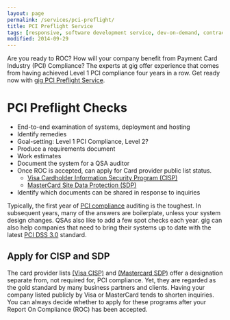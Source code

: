 ```yaml
---
layout: page
permalink: /services/pci-preflight/
title: PCI Preflight Service
tags: [responsive, software development service, dev-on-demand, contract, hourly, retainer, senior user experience engineer]
modified: 2014-09-29
---
```


Are you ready to ROC? How will your company benefit from Payment Card Industry (PCI) Compliance? The experts at gig offer experience that comes from having achieved Level 1 PCI compliance four years in a row. Get ready now with [gig PCI Preflight Service](.).

# PCI Preflight Checks
* End-to-end examination of systems, deployment and hosting
* Identify remedies
* Goal-setting: Level 1 PCI Compliance, Level 2?
* Produce a requirements document
* Work estimates
* Document the system for a QSA auditor
* Once ROC is accepted, can apply for Card provider public list status.
    * [Visa Cardholder Information Security Program (CISP)](//usa.visa.com/merchants/protect-your-business/cisp/)
    * [MasterCard Site Data Protection (SDP)](//www.mastercard.com/sdp)
* Identify which documents can be shared in response to inquiries

Typically, the first year of [PCI compliance](//www.pcisecuritystandards.org) auditing is the toughest. In subsequent years, many of the answers are boilerplate, unless your system design changes. QSAs also like to add a few spot checks each year. gig can also help companies that need to bring their systems up to date with the latest [PCI DSS 3.0](//www.pcisecuritystandards.org/documents/PCI_DSS_v3_Summary_of_Changes.pdf) standard.

## Apply for CISP and SDP
The card provider lists [(Visa CISP)](//usa.visa.com/merchants/protect-your-business/cisp/) and [(Mastercard SDP)](//www.mastercard.com/sdp) offer a designation separate from, not required for, PCI compliance. Yet, they are regarded as the gold standard by many business partners and clients. Having your company listed publicly by Visa or MasterCard tends to shorten inquiries. You can always decide whether to apply for these programs after your Report On Compliance (ROC) has been accepted.